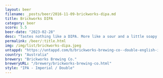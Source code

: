 ```yaml
---
layout: beer
filename: _posts/beer/2016-11-09-brickworks-dipa.md
title: Brickworks DIPA
category: beer
score: 5.5
beer-date: "2023-02-28"
desc: "Tastes nothing like a DIPA. More like a sour and a little soapy. Not even sure this is the right beer"
permalink: /beer/:title.html
img: /img/list/brickworks-dipa.jpeg
untappd: "https://untappd.com/b/brickworks-brewing-co--double-english-ipa/4678992"
country: "Australia"
brewery: "Brickworks Brewing Co."
breweryURL: "/brewery/brickworks-brewing-co.html"
style: "IPA - Imperial / Double"
---
```


